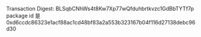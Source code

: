 Transaction Digest: BLSqbCNhWs4t8Kw7Xp77wQfduhbrtkvzc1GdBbTYTf7p
package id 是 0xd6ccdc86323e1acf88ac1cd48bf83a2a553b323167b04f116d27138debc96d30

